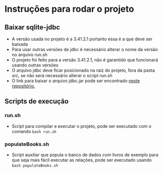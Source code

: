 
# Instruções para rodar o projeto

## Baixar sqlite-jdbc

- A versão usada no projeto é a 3.41.2.1 portanto essa é a que deve ser baixada
- Para usar outras versões de jdbc é necessário alterar o nome da versão no arquivo run.sh
- O projeto foi feito para a versão 3.41.2.1, não é garantido que funcionará usando outras versões
- O arquivo jdbc deve ficar posicionado na raíz do projeto, fora da pasta src, se não será necessário alterar o script run.sh
- O link para baixar o arquivo jdbc.jar pode ser encontrado [neste repositório.](https://github.com/xerial/sqlite-jdbc)

## Scripts de execução

### run.sh

- Script para compilar e executar o projeto, pode ser executado com o comando ```bash run.sh```

### populateBooks.sh

- Script auxiliar que popula o banco de dados com livros de exemplo para que seja mais fácil executar as relações,
pode ser executado usando ```bash populateBooks.sh```
